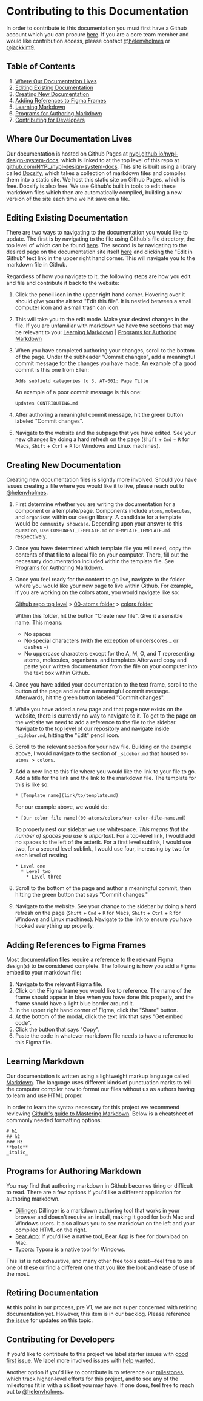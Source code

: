 # Contributing to this Documentation

In order to contribute to this documentation you must first have a Github account which you can procure [here](https://github.com). If you are a core team member and would like contribution access, please contact [@helenvholmes](https://github.com/helenvholmes) or [@jackkim9](https://github.com/jackkim9).

## Table of Contents
1. [Where Our Documentation Lives](#where-our-documentation-lives)
2. [Editing Existing Documentation](#editing-existing-documentation)
3. [Creating New Documentation](#creating-new-documentation)
4. [Adding References to Figma Frames](#adding-references-to-figma-frames)
5. [Learning Markdown](#learning-markdown)
6. [Programs for Authoring Markdown](#programs-for-authoring-markdown)
7. [Contributing for Developers](#contributing-for-developers)

## Where Our Documentation Lives
Our documentation is hosted on Github Pages at [nypl.github.io/nypl-design-system-docs](https://nypl.github.io/nypl-design-system-docs/#/), which is linked to at the top level of this repo at [github.com/NYPL/nypl-design-system-docs](https://github.com/NYPL/nypl-design-system-docs). This site is built using a library called [Docsify](https://docsify.js.org), which takes a collection of markdown files and compiles them into a static site. We host this static site on Github Pages, which is free. Docsify is also free. We use Github's built in tools to edit these markdown files which then are automatically compiled, building a new version of the site each time we hit save on a file.

## Editing Existing Documentation
There are two ways to navigating to the documentation you would like to update. The first is by navigating to the file using Github's file directory, the top level of which can be found [here](https://github.com/NYPL/nypl-design-system-docs). The second is by navigating to the desired page on the documentation site itself [here](https://nypl.github.io/nypl-design-system-docs/#/) and clicking the "Edit in Github" text link in the upper right hand corner. This will navigate you to the markdown file in Github.

Regardless of how you navigate to it, the following steps are how you edit and file and contribute it back to the website:

1. Click the pencil icon in the upper right hand corner. Hovering over it should give you the alt text "Edit this file". It is nestled between a small computer icon and a small trash can icon.
2. This will take you to the edit mode. Make your desired changes in the file. If you are unfamiliar with markdown we have two sections that may be relevant to you: [Learning Markdown](#learning-markdown) | [Programs for Authoring Markdown](#programs-for-authoring-markdown)
3. When you have completed authoring your changes, scroll to the bottom of the page. Under the subheader "Commit changes", add a meaningful commit message for the changes you have made. An example of a good commit is this one from Ellen:

    `Adds subfield categories to 3. AT-001: Page Title`

    An example of a poor commit message is this one:

    `Updates CONTRIBUTING.md`

4. After authoring a meaningful commit message, hit the green button labeled "Commit changes".
5. Navigate to the website and the subpage that you have edited. See your new changes by doing a hard refresh on the page (`Shift` + `Cmd` + `R` for Macs, `Shift` + `Ctrl` + `R` for Windows and Linux machines).

## Creating New Documentation
Creating new documentation files is slightly more involved. Should you have issues creating a file where you would like it to live, please reach out to [@helenvholmes](https://github.com/helenvholmes).

1. First determine whether you are writing the documentation for a component or a template/page. Components include `atoms`, `molecules`, and `organisms` within our design library. A candidate for a template would be `community showcase`. Depending upon your answer to this question, use `COMPONENT_TEMPLATE.md` or `TEMPLATE_TEMPLATE.md` respectively.
2. Once you have determined which template file you will need, copy the contents of that file to a local file on your computer. There, fill out the necessary documentation included within the template file. See [Programs for Authoring Markdown](#programs-for-authoring-markdown).
3. Once you feel ready for the content to go live, navigate to the folder where you would like your new page to live within Github. For example, if you are working on the colors atom, you would navigate like so:

    [Github repo top level](https://github.com/NYPL/nypl-design-system-docs) > [00-atoms folder](https://github.com/NYPL/nypl-design-system-docs/tree/master/00-atoms) > [colors folder](https://github.com/NYPL/nypl-design-system-docs/tree/master/00-atoms/colors)

    Within this folder, hit the button "Create new file". Give it a sensible name. This means:
      - No spaces
      - No special characters (with the exception of underscores _ or dashes -)
      - No uppercase characters except for the A, M, O, and T representing atoms, molecules, organisms, and templates
    Afterward copy and paste your written documentation from the file on your computer into the text box within Github.

4. Once you have added your documentation to the text frame, scroll to the button of the page and author a meaningful commit message. Afterwards, hit the green button labeled "Commit changes".
5. While you have added a new page and that page now exists on the website, there is currently no way to navigate to it. To get to the page on the website we need to add a reference to the file to the sidebar. Navigate to the [top level](https://github.com/NYPL/nypl-design-system-docs) of our repository and navigate inside `_sidebar.md`, hitting the "Edit" pencil icon.
6. Scroll to the relevant section for your new file. Building on the example above, I would navigate to the section of `_sidebar.md` that housed `00-atoms > colors`.
7. Add a new line to this file where you would like the link to your file to go. Add a title for the link and the link to the markdown file. The template for this is like so:

    `* [Template name](link/to/template.md)`

    For our example above, we would do:

    `* [Our color file name](00-atoms/colors/our-color-file-name.md)`

    To properly nest our sidebar we use whitespace. _This means that the number of spaces you use is important._ For a top-level link, I would add no spaces to the left of the asterik. For a first level sublink, I would use two, for a second level sublink, I would use four, increasing by two for each level of nesting.

    ```
    * Level one
      * Level two
        * Level three
    ```
8. Scroll to the bottom of the page and author a meaningful commit, then hitting the green button that says "Commit changes."
9. Navigate to the website. See your change to the sidebar by doing a hard refresh on the page (`Shift` + `Cmd` + `R` for Macs, `Shift` + `Ctrl` + `R` for Windows and Linux machines). Navigate to the link to ensure you have hooked everything up properly.

## Adding References to Figma Frames
Most documentation files require a reference to the relevant Figma design(s) to be considered complete. The following is how you add a Figma embed to your markdown file:

1. Navigate to the relevant Figma file.
2. Click on the Figma frame you would like to reference. The name of the frame should appear in blue when you have done this properly, and the frame should have a light blue border around it.
3. In the upper right hand corner of Figma, click the "Share" button.
4. At the bottom of the modal, click the text link that says "Get embed code".
5. Click the button that says "Copy".
6. Paste the code in whatever markdown file needs to have a reference to this Figma file.

## Learning Markdown
Our documentation is written using a lightweight markup language called [Markdown](https://en.wikipedia.org/wiki/Markdown). The language uses different kinds of punctuation marks to tell the computer compiler how to format our files without us as authors having to learn and use HTML proper.

In order to learn the syntax necessary for this project we recommend reviewing [Github's guide to Mastering Markdown](https://guides.github.com/features/mastering-markdown/). Below is a cheatsheet of commonly needed formatting options:

```
# h1
## h2
### H3 
**bold**
_italic_
```

## Programs for Authoring Markdown
You may find that authoring markdown in Github becomes tiring or difficult to read. There are a few options if you'd like a different application for authoring markdown.

* [Dillinger](https://dillinger.io): Dillinger is a markdown authoring tool that works in your browser and doesn't require an install, making it good for both Mac and Windows users. It also allows you to see markdown on the left and your compiled HTML on the right.
* [Bear App](https://bear.app/): If you'd like a native tool, Bear App is free for download on Mac.
* [Typora](https://typora.io/): Typora is a native tool for Windows.

This list is not exhaustive, and many other free tools exist—feel free to use one of these or find a different one that you like the look and ease of use of the most.

## Retiring Documentation
At this point in our process, pre V1, we are not super concerned with retiring documentation yet. However, this item is in our backlog. Please reference [the issue](https://github.com/NYPL/nypl-design-system-docs/issues/5) for updates on this topic.

## Contributing for Developers
If you'd like to contribute to this project we label starter issues with [good first issue](https://github.com/NYPL/nypl-design-system-docs/labels/good%20first%20issue). We label more involved issues with [help wanted](https://github.com/NYPL/nypl-design-system-docs/labels/help%20wanted).

Another option if you'd like to contribute is to reference our [milestones](https://github.com/NYPL/nypl-design-system-docs/milestones), which track higher-level efforts for this project, and to see any of the milestones fit in with a skillset you may have. If one does, feel free to reach out to [@helenvholmes](https://github.com/helenvholmes).